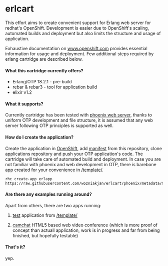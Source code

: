 erlcart
=======

This effort aims to create convenient support for Erlang web server for redhat's OpenShift. Development is easier due to OpenShift's scaling, automated builds and deployment but also limits the structure and usage of application.

Exhaustive documentation on www.openshift.com provides essential information for usage and deployment. Few additional steps required by erlang cartridge are described below.

#### What this cartridge currently offers?

- Erlang/OTP 18.2.1 - pre-build
- rebar & rebar3 - tool for application build
- elixir v1.2

#### What it supports?

Currently cartridge has been tested with [phoenix web server](https://github.com/phoenixframework/phoenix), thanks to uniform OTP development and file structure, it is assumed that any web server following OTP principles is supported as well.

#### How do I create the application?

Create the application in [OpenShift](www.openshift.com), add [manifest](https://raw.githubusercontent.com/wozniakjan/erlcart/phoenix/metadata/manifest.yml) from this repository, clone applications repository and push your OTP application's code. The cartridge will take care of automated build and deployment. In case you are not familiar with phoenix and web development in OTP, there is barebone app created for your convenience in
[/template/](https://github.com/wozniakjan/erlcart/tree/phoenix/template).

    rhc create-app erlapp https://raw.githubusercontent.com/wozniakjan/erlcart/phoenix/metadata/manifest.yml

#### Are there any examples running around?

Apart from others, there are two apps running:

1) [test](http://hello-wozj.rhcloud.com/) application from [/template/](https://github.com/wozniakjan/erlcart/tree/cowboy/template)


2) [camchat](https://camchat.herokuapp.com/) HTML5 based web video conference (which is more proof of concept than actuall application, work is in progress and far from being finished, but hopefully testable)

#### That's it?
yep.
